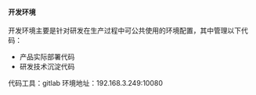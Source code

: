 #### 开发环境

开发环境主要是针对研发在生产过程中可公共使用的环境配置，其中管理以下代码：
* 产品实际部署代码
* 研发技术沉淀代码

代码工具：gitlab
环境地址：192.168.3.249:10080

